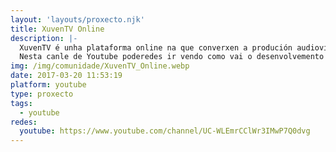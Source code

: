 ```yaml
---
layout: 'layouts/proxecto.njk'
title: XuvenTV Online
description: |-
  XuvenTV é unha plataforma online na que converxen a produción audiovisual, a mocidade, a rede e a lingua galega. Con XuvenTV queremos que a mocidade retome o contacto co audiovisual galego nun momento de crise dos medios convencionais.
  Nesta canle de Youtube poderedes ir vendo como vai o desenvolvemento deste proxecto, así como, acceder a contidos exclusivos e a todas as promos dos programas.
img: /img/comunidade/XuvenTV_Online.webp
date: 2017-03-20 11:53:19
platform: youtube
type: proxecto
tags:
  - youtube
redes:
  youtube: https://www.youtube.com/channel/UC-WLEmrCClWr3IMwP7Q0dvg
---
```

